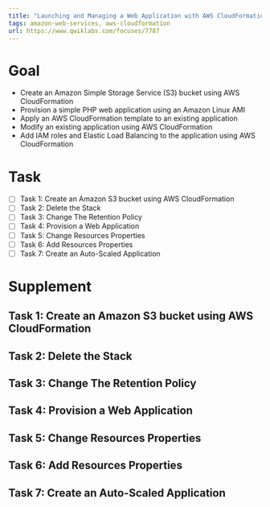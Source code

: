 ```yaml
---
title: "Launching and Managing a Web Application with AWS CloudFormation"
tags: amazon-web-services, aws-cloudformation
url: https://www.qwiklabs.com/focuses/7787
---
```


# Goal
- Create an Amazon Simple Storage Service (S3) bucket using AWS CloudFormation
- Provision a simple PHP web application using an Amazon Linux AMI
- Apply an AWS CloudFormation template to an existing application
- Modify an existing application using AWS CloudFormation
- Add IAM roles and Elastic Load Balancing to the application using AWS CloudFormation

# Task
- [ ] Task 1: Create an Amazon S3 bucket using AWS CloudFormation
- [ ] Task 2: Delete the Stack
- [ ] Task 3: Change The Retention Policy
- [ ] Task 4: Provision a Web Application
- [ ] Task 5: Change Resources Properties
- [ ] Task 6: Add Resources Properties
- [ ] Task 7: Create an Auto-Scaled Application

# Supplement
## Task 1: Create an Amazon S3 bucket using AWS CloudFormation
## Task 2: Delete the Stack
## Task 3: Change The Retention Policy
## Task 4: Provision a Web Application
## Task 5: Change Resources Properties
## Task 6: Add Resources Properties
## Task 7: Create an Auto-Scaled Application

